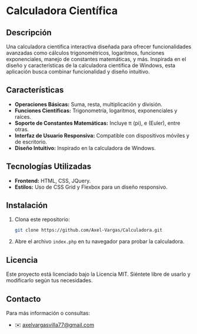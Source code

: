 # Calculadora Científica

## Descripción
Una calculadora científica interactiva diseñada para ofrecer funcionalidades avanzadas como cálculos trigonométricos, logaritmos, funciones exponenciales, manejo de constantes matemáticas, y más. Inspirada en el diseño y características de la calculadora científica de Windows, esta aplicación busca combinar funcionalidad y diseño intuitivo.

## Características
- **Operaciones Básicas:** Suma, resta, multiplicación y división.
- **Funciones Científicas:** Trigonometría, logaritmos, exponenciales y raíces.
- **Soporte de Constantes Matemáticas:** Incluye π (pi), e (Euler), entre otras.
- **Interfaz de Usuario Responsiva:** Compatible con dispositivos móviles y de escritorio.
- **Diseño Intuitivo:** Inspirado en la calculadora de Windows.


## Tecnologías Utilizadas
- **Frontend:** HTML, CSS, JQuery.
- **Estilos:** Uso de CSS Grid y Flexbox para un diseño responsivo.


## Instalación
1. Clona este repositorio:
   ```bash
   git clone https://github.com/Axel-Vargas/Calculadora.git
   ```
2. Abre el archivo `index.php` en tu navegador para probar la calculadora.

## Licencia
Este proyecto está licenciado bajo la Licencia MIT. Siéntete libre de usarlo y modificarlo según tus necesidades.

## Contacto
Para más información o consultas:
- ✉️ [axelvargasvilla77@gmail.com](mailto:axelvargasvilla77@gmail.com)
